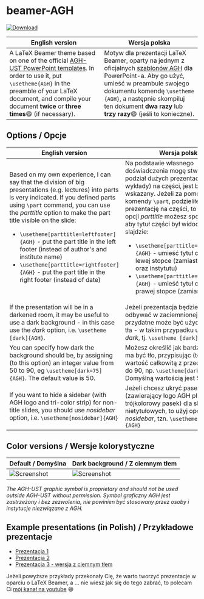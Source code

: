 # beamer-AGH

[![Download](https://img.shields.io/badge/Download-Latest_Release-brightgreen.svg?style=flat)](https://github.com/polaksta/beamer-AGH/releases/latest)

| English version | Wersja polska |
|-----------------|---------------|
|A LaTeX Beamer theme based on one of the official [AGH-UST PowerPoint templates](http://www.agh.edu.pl/en/university/agh-ust-visual-identity/presentation-templates/). In order to use it, put `\usetheme{AGH}` in the preamble of your LaTeX document, and compile your document **twice** or **three times**:smile: (if necessary).|Motyw dla prezentacji LaTeX Beamer, oparty na jednym z oficjalnych [szablonów AGH](http://www.agh.edu.pl/uczelnia/system-identyfikacji-wizualnej/szablon-prezentacji/) dla PowerPoint-a. Aby go użyć, umieść w preambule swojego dokumentu komendę `\usetheme {AGH}`, a następnie skompiluj ten dokument **dwa razy** lub **trzy razy**:smile: (jeśli to konieczne).|

## Options / Opcje
| English version                                                     | Wersja polska                                          |
|---------------------------------------------------------------------|--------------------------------------------------------|
| Based on my own experience, I can say that the division of big presentations (e.g. lectures) into parts is very indicated.  If you defined parts using `\part` command, you can use the *parttitle* option to make the part title visible on the slide: <ul><li>`\usetheme[parttitle=leftfooter]{AGH}` - put the part title in the left footer (instead of author's and institute name)</li><li>`\usetheme[parttitle=rightfooter]{AGH}` - put the part title in the right footer (instead of date)</li></ul> | Na podstawie własnego doświadczenia mogę stwierdzić, że podział dużych prezentacji (np. wykłady) na części, jest bardzo wskazany. Jeżeli za pomocą komendy `\part`, podzieliłeś swoją prezentację na części, to za pomocą opcji *parttitle* możesz spowodować, aby tytuł części był widoczny na slajdzie: <ul><li>`\usetheme[parttitle=leftfooter]{AGH}` - umieść tytuł części w lewej stopce (zamiast nazw autora oraz instytutu)</li><li>`\usetheme[parttitle=rightfooter]{AGH}` - umieść tytuł części w prawej stopce (zamiast daty)</li></ul> |
|If the presentation will be in a darkened room, it may be useful to use a dark background - in this case use the *dark* option, i.e. `\usetheme [dark]{AGH}`.|Jeżeli prezentacja będzie się odbywać w zaciemnionej sali, to przydatne może być użycie ciemnego tła - w takim przypadku użyj opcji *dark*, tj. `\usetheme [dark]{AGH}`.|
|You can specify how dark the background should be, by assigning (to this option) an integer value from 50 to 90, eg `\usetheme[dark=75]{AGH}`. The default value is 50.|Możesz określić jak bardzo ciemne ma być tło, przypisując (tej opcji) wartość całkowitą z przedziału od 50 do 90, np. `\usetheme[dark=75]{AGH}`. Domyślną wartością jest 50.|
| If you want to hide a sidebar (with AGH logo and tri-color strip) for non-title slides, you should use *nosidebar* option, i.e. `\usetheme[nosidebar]{AGH}` | Jeżeli chcesz ukryć pasek boczny (zawierający logo AGH plus trójkolorowy pasek) dla slajdów nietytułowych, to użyj opcji *nosidebar*, tzn. `\usetheme[nosidebar]{AGH}` 

## Color versions / Wersje kolorystyczne
| Default / Domyślna | Dark background / Z ciemnym tłem |
|--------------------|----------------------------------|
| ![Screenshot](http://www.icsr.agh.edu.pl/~polak/wms/beamer-AGH.big.png "Title slide") | ![Screenshot](http://www.icsr.agh.edu.pl/~polak/wms/beamer-AGH-dark.big.png "Title slide - dark version") |

*The AGH-UST graphic symbol is proprietary and should not be used outside AGH-UST without permission.*
*Symbol graficzny AGH jest zastrzeżony i bez zezwolenia, nie powinien być stosowany przez osoby i instytucje niezwiązane z AGH.*
  
## Example presentations (in Polish) / Przykładowe prezentacje
* [Prezentacja 1](http://www.icsr.agh.edu.pl/~polak/beamer.pdf?github)
* [Prezentacja 2](http://www.icsr.agh.edu.pl/~polak/wms/beamer.pdf?github)
* [Prezentacja 3 - wersja z ciemnym tłem](http://www.icsr.agh.edu.pl/~polak/wms/latex/beamer-mozliwosci.pdf?github)

Jeżeli powyższe przykłady przekonały Cię, że warto tworzyć prezentacje w oparciu o LaTeX Beamer, a ... nie wiesz jak się do tego zabrać, to polecam Ci [mój kanał na youtube](https://www.youtube.com/playlist?list=PLlOvf-mh5wJEzL2onjzBdenUpssbonmO5) :smile:
